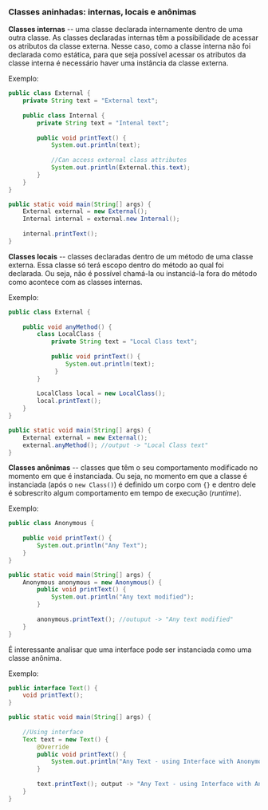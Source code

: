 ### Classes aninhadas: internas, locais e anônimas
**Classes internas** -- uma classe declarada internamente dentro de uma outra classe. As classes declaradas internas têm a possibilidade de acessar os atributos da classe externa.
Nesse caso, como a classe interna não foi declarada como estática, para que seja possível acessar os atributos da classe interna é necessário haver uma instância da classe externa.

Exemplo:
```java
public class External {
    private String text = "External text";
    
    public class Internal {
        private String text = "Intenal text";
        
        public void printText() {
            System.out.println(text);
            
            //Can access external class attributes
            System.out.println(External.this.text);
        }
    }
}

public static void main(String[] args) {
    External external = new External();
    Internal internal = external.new Internal();
    
    internal.printText(); 
}
```

**Classes locais** -- classes declaradas dentro de um método de uma classe externa. Essa classe só terá escopo dentro do método ao qual foi declarada. Ou seja, não é possível chamá-la ou instanciá-la fora do método como acontece com as classes internas.  

Exemplo: 
```java
public class External {
    
    public void anyMethod() {
        class LocalClass {
            private String text = "Local Class text";
            
            public void printText() {
                System.out.println(text);
             }
        }
        
        LocalClass local = new LocalClass();
        local.printText();
    }
}

public static void main(String[] args) {
    External external = new External();
    external.anyMethod(); //output -> "Local Class text"
}
```

**Classes anônimas** -- classes que têm o seu comportamento modificado no momento em que é instanciada. Ou seja, no momento em que a classe é instanciada (após o `new Class()`) é definido um corpo com `{}` e dentro dele é sobrescrito algum comportamento em tempo de execução (_runtime_).

Exemplo:
```java
public class Anonymous {
    
    public void printText() {
        System.out.println("Any Text");
    }
}

public static void main(String[] args) {
    Anonymous anonymous = new Anonymous() {
        public void printText() {
            System.out.println("Any text modified");
        }
        
        anonymous.printText(); //outuput -> "Any text modified"
    }
}
```

É interessante analisar que uma interface pode ser instanciada como uma classe anônima. 

Exemplo:
```java
public interface Text() {
    void printText();
}

public static void main(String[] args) {
    
    //Using interface   
    Text text = new Text() {
        @Override
        public void printText() {
            System.out.println("Any Text - using Interface with Anonymous class")
        }
        
        text.printText(); output -> "Any Text - using Interface with Anonymous class"
    }
}
```
